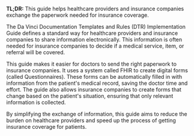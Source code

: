 **TL;DR:** This guide helps healthcare providers and insurance companies exchange the paperwork needed for insurance coverage.

The Da Vinci Documentation Templates and Rules (DTR) Implementation Guide defines a standard way for healthcare providers and insurance companies to share information electronically. This information is often needed for insurance companies to decide if a medical service, item, or referral will be covered. 

This guide makes it easier for doctors to send the right paperwork to insurance companies. It uses a system called FHIR to create digital forms (called Questionnaires). These forms can be automatically filled in with information from the patient's medical record, saving the doctor time and effort. The guide also allows insurance companies to create forms that change based on the patient's situation, ensuring that only relevant information is collected.

By simplifying the exchange of information, this guide aims to reduce the burden on healthcare providers and speed up the process of getting insurance coverage for patients. 
